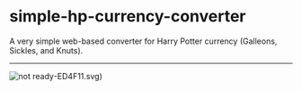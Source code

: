 # simple-hp-currency-converter
A very simple web-based converter for Harry Potter currency (Galleons, Sickles, and Knuts).
* * *
![not ready](https://img.shields.io/badge/status-need%20help%20:)-ED4F11.svg)
